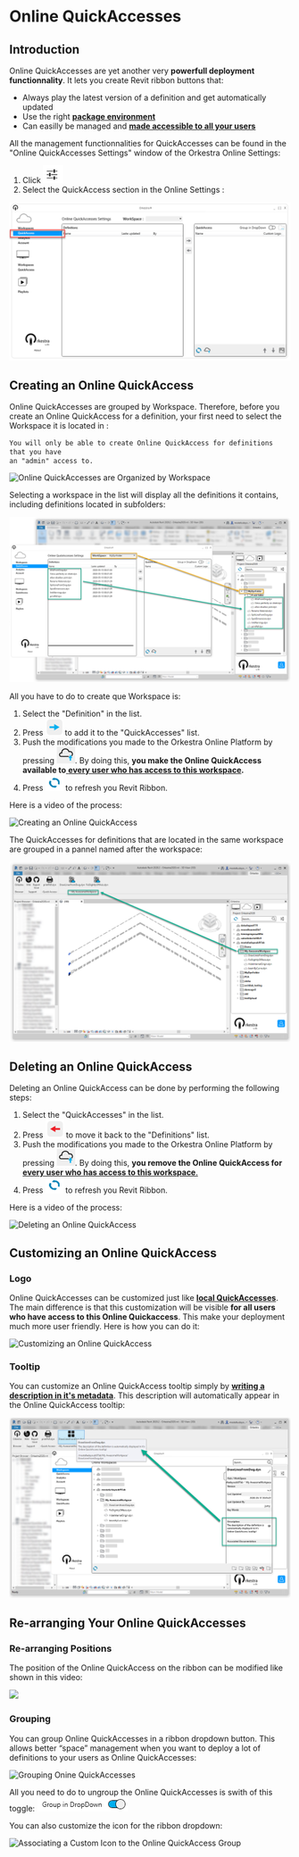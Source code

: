 # Online QuickAccesses

## Introduction

Online QuickAccesses are yet another very **powerfull deployment functionnality**. It lets you create Revit ribbon buttons that:

* Always play the latest version of a definition and get automatically updated
* Use the right [**package environment**](../orkestra-desktop-app/what-is-a-workspace.md#package-settings)&#x20;
* Can easilly be managed and [**made accessible to all your users**](../orkestra-desktop-app/what-is-a-workspace.md#user-settings)&#x20;

All the management functionnalities for QuickAccesses can be found in the "Online QuickAccesses Settings" window of the Orkestra Online Settings:

1. Click <img src="../.gitbook/assets/settings.PNG" alt="" data-size="original">&#x20;
2. Select the QuickAccess section in the Online Settings : &#x20;

![Online QuickAssesses Settings Window](../.gitbook/assets/onlinequickaccesses.png)

## Creating an Online QuickAccess

Online QuickAccesses are grouped by Workspace. Therefore, before you create an Online QuickAccess for a definition, your first need to select the Workspace it is located in : &#x20;

```
You will only be able to create Online QuickAccess for definitions that you have
an "admin" access to.
```

![Online QuickAccesses are Organized by Workspace](../.gitbook/assets/onlineqa\_wsselection.gif)

Selecting a workspace in the list will display all the definitions it contains, including definitions located in subfolders:&#x20;

![](../.gitbook/assets/onlineqasubstructure.png)

All you have to do to create que Workspace is:

1. Select the "Definition" in the list.
2. Press <img src="../.gitbook/assets/addtoqa.png" alt="" data-size="original"> to add it to the "QuickAccesses" list.
3. Push the modifications you made to the Orkestra Online Platform by pressing <img src="../.gitbook/assets/pushtocloud.png" alt="" data-size="original">. By doing this, **you make the Online QuickAccess available to**[ **every user who has access to this workspace**](../orkestra-desktop-app/what-is-a-workspace.md#user-settings)**.**
4. Press <img src="../.gitbook/assets/refresh.png" alt="" data-size="original"> to refresh you Revit Ribbon.

Here is a video of the process: &#x20;

![Creating an Online QuickAccess](../.gitbook/assets/onlineqa\_creation.gif)

The QuickAccesses for definitions that are located in the same workspace are grouped in a pannel named after the workspace: &#x20;

![](../.gitbook/assets/ribbonpannel.png)

## Deleting an Online QuickAccess

Deleting an Online QuickAccess can be done by performing the following steps:

1. Select the "QuickAccesses" in the list.
2. Press <img src="../.gitbook/assets/removeqa.png" alt="" data-size="original"> to move it back to the "Definitions" list.
3. Push the modifications you made to the Orkestra Online Platform by pressing <img src="../.gitbook/assets/pushtocloud.png" alt="" data-size="original">. By doing this, **you remove the Online QuickAccess for** [**every user who has access to this workspace**.](../orkestra-desktop-app/what-is-a-workspace.md#user-settings)
4. Press <img src="../.gitbook/assets/refresh.png" alt="" data-size="original"> to refresh you Revit Ribbon.

Here is a video of the process: &#x20;

![Deleting an Online QuickAccess](../.gitbook/assets/onlineqa\_deletion.gif)

## Customizing an Online QuickAccess

### Logo

Online QuickAccesses can be customized just like [**local QuickAccesses**](local-quickaccesses.md). The main difference is that this customization will be visible **for all users who have access to this Online Quickaccess**. This make your deployment much more user friendly. Here is how you can do it: &#x20;

![Customizing an Online QuickAccess](../.gitbook/assets/onlineqa\_customization.gif)

### Tooltip

You can customize an Online QuickAccess tooltip simply by [**writing a description in it's metadata**](../orkestra-desktop-app/definition-metadata-and-documentation-1.md#description). This description will automatically appear in the Online QuickAccess tooltip: &#x20;

![](../.gitbook/assets/qatooltip.png)

## Re-arranging Your Online QuickAccesses

### Re-arranging Positions

The position of the Online QuickAccess on the ribbon can be modified like shown in this video:

![](../.gitbook/assets/onlineqa\_rearranging.gif)

### Grouping

You can group Online QuickAccesses in a ribbon dropdown button. This allows better “space” management when you want to deploy a lot of definitions to your users as Online QuickAccesses: &#x20;

![Grouping Onine QuickAccesses](../.gitbook/assets/onlineqa\_grouping.gif)

All you need to do to ungroup the Online QuickAccesses is swith of this toggle: <img src="../.gitbook/assets/grouping-toggle.png" alt="" data-size="original">&#x20;

You can also customize the icon for the ribbon dropdown: &#x20;

![Associating a Custom Icon to the Online QuickAccess Group](../.gitbook/assets/onlineqa\_groupcustomization.gif)





##
